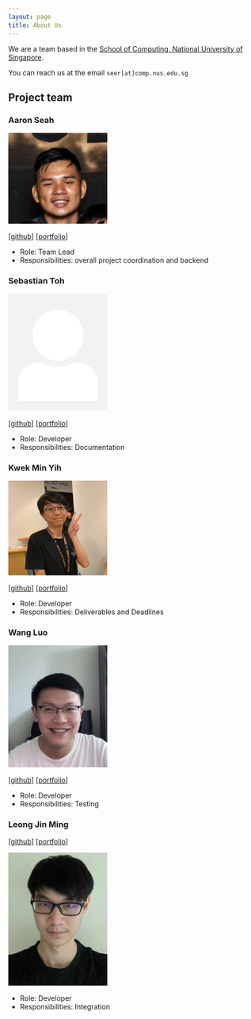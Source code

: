```yaml
---
layout: page
title: About Us
---
```


We are a team based in the [School of Computing, National University of Singapore](http://www.comp.nus.edu.sg).

You can reach us at the email `seer[at]comp.nus.edu.sg`

## Project team

### Aaron Seah

<img src="images/aaronnseah.png" width="200px">

[[github](http://github.com/aaronnseah)]
[[portfolio](team/aaronnseah.md)]

* Role: Team Lead
* Responsibilities: overall project coordination and backend

### Sebastian Toh

<img src="images/sebastiantoh.png" width="200px">

[[github](http://github.com/sebastiantoh)]
[[portfolio](team/sebastiantoh.md)]

* Role: Developer
* Responsibilities: Documentation

### Kwek Min Yih

<img src="images/hakujitsu.jpg" width="200px">

[[github](http://github.com/hakujitsu)]
[[portfolio](team/hakujitsu.md)]

* Role: Developer
* Responsibilities: Deliverables and Deadlines

### Wang Luo

<img src="images/asthenosphere.png" width="200px">

[[github](https://github.com/Asthenosphere)]
[[portfolio](team/asthenosphere.md)]

* Role: Developer
* Responsibilities: Testing

### Leong Jin Ming
[[github](https://github.com/jmleong666)]
[[portfolio](team/jmleong666.md)]

<img src="images/jmleong666.png" width="200px">

* Role: Developer
* Responsibilities: Integration
